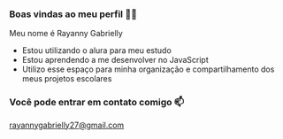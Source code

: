 ### Boas vindas ao meu perfil 🧜‍♀️

Meu nome é Rayanny Gabrielly

- Estou utilizando o alura para meu estudo
- Estou aprendendo a me desenvolver no JavaScript
- Utilizo esse espaço para minha organização e compartilhamento dos meus projetos escolares

### Você pode entrar em contato comigo 📫

rayannygabrielly27@gmail.com
